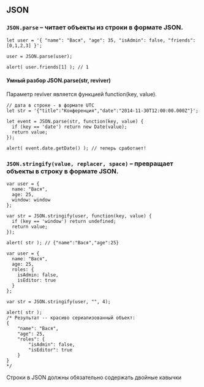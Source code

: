 ## JSON


### `JSON.parse` – читает объекты из строки в формате JSON.

```
let user = '{ "name": "Вася", "age": 35, "isAdmin": false, "friends": [0,1,2,3] }';

user = JSON.parse(user);

alert( user.friends[1] ); // 1
```
#### Умный разбор JSON.parse(str, reviver)
Параметр reviver является функцией function(key, value).

```
// дата в строке - в формате UTC
let str = '{"title":"Конференция","date":"2014-11-30T12:00:00.000Z"}';

let event = JSON.parse(str, function(key, value) {
  if (key == 'date') return new Date(value);
  return value;
});

alert( event.date.getDate() ); // теперь сработает!
```



### `JSON.stringify(value, replacer, space)` – превращает объекты в строку в формате JSON.

```
var user = {
  name: "Вася",
  age: 25,
  window: window
};

var str = JSON.stringify(user, function(key, value) {
  if (key == 'window') return undefined;
  return value;
});

alert( str ); // {"name":"Вася","age":25}
```

```
var user = {
  name: "Вася",
  age: 25,
  roles: {
    isAdmin: false,
    isEditor: true
  }
};

var str = JSON.stringify(user, "", 4);

alert( str );
/* Результат -- красиво сериализованный объект:
{
    "name": "Вася",
    "age": 25,
    "roles": {
        "isAdmin": false,
        "isEditor": true
    }
}
*/
```

Строки в JSON должны обязательно содержать двойные кавычки